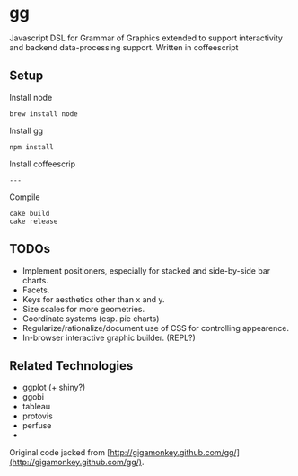 gg
===

Javascript DSL for Grammar of Graphics extended to support interactivity and
backend data-processing support.  Written in coffeescript

Setup
------

Install node

    brew install node

Install gg

    npm install

Install coffeescrip

    ---

Compile

    cake build
    cake release


TODOs
---------

- Implement positioners, especially for stacked and side-by-side bar charts.
- Facets.
- Keys for aesthetics other than x and y.
- Size scales for more geometries.
- Coordinate systems (esp. pie charts)
- Regularize/rationalize/document use of CSS for controlling appearence.
- In-browser interactive graphic builder. (REPL?)


Related Technologies
-----------

* ggplot (+ shiny?)
* ggobi
* tableau
* protovis
* perfuse
*


Original code jacked from [http://gigamonkey.github.com/gg/](http://gigamonkey.github.com/gg/).



